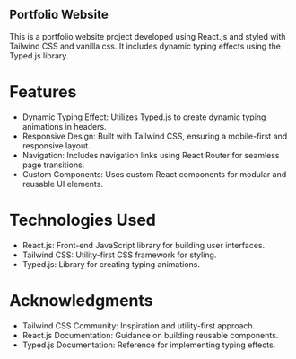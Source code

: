 ## Portfolio Website

This is a portfolio website project developed using React.js and styled with Tailwind CSS and vanilla css. It includes dynamic typing effects using the Typed.js library.

# Features

- Dynamic Typing Effect: Utilizes Typed.js to create dynamic typing animations in headers.
- Responsive Design: Built with Tailwind CSS, ensuring a mobile-first and responsive layout.
- Navigation: Includes navigation links using React Router for seamless page transitions.
- Custom Components: Uses custom React components for modular and reusable UI elements.

# Technologies Used

- React.js: Front-end JavaScript library for building user interfaces.
- Tailwind CSS: Utility-first CSS framework for styling.
- Typed.js: Library for creating typing animations.

# Acknowledgments

- Tailwind CSS Community: Inspiration and utility-first approach.
- React.js Documentation: Guidance on building reusable components.
- Typed.js Documentation: Reference for implementing typing effects.

